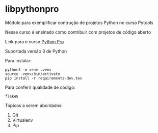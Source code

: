 # libpythonpro
Módulo para exemplificar contrução de projetos Python no curso Pytools

Nesse curso é ensinado como contribuir com projetos de código aberto

Link para o curso [Python Pro](https://www.python.pro.br/)

Suportada versão 3 de Python

Para instalar:

```console
python3 -m venv .venv
source .venv/bin/activate
pip install -r requirements-dev.tex
```

Para conferir qualidade de código:

```console
flake8
```

Tópicos a serem abordados:
1. Git
2. Virtualenv
3. Pip 
